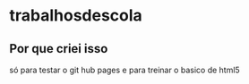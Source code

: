 # trabalhosdescola
## Por que criei isso
só para testar o git hub pages e para treinar o basico de html5
